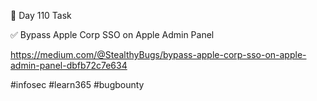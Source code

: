 🎯 Day 110 Task



✅ Bypass Apple Corp SSO on Apple Admin Panel


https://medium.com/@StealthyBugs/bypass-apple-corp-sso-on-apple-admin-panel-dbfb72c7e634


#infosec #learn365 #bugbounty

